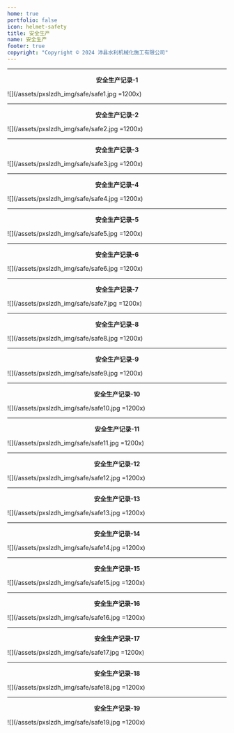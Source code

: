 ```yaml
---
home: true
portfolio: false
icon: helmet-safety
title: 安全生产
name: 安全生产
footer: true
copyright: "Copyright © 2024 沛县水利机械化施工有限公司"
---
```


---

<center><b>安全生产记录-1</b></center>

![](/assets/pxslzdh_img/safe/safe1.jpg =1200x)

---

<center><b>安全生产记录-2</b></center>

![](/assets/pxslzdh_img/safe/safe2.jpg =1200x)

---

<center><b>安全生产记录-3</b></center>

![](/assets/pxslzdh_img/safe/safe3.jpg =1200x)

---

<center><b>安全生产记录-4</b></center>

![](/assets/pxslzdh_img/safe/safe4.jpg =1200x)

---

<center><b>安全生产记录-5</b></center>

![](/assets/pxslzdh_img/safe/safe5.jpg =1200x)

---

<center><b>安全生产记录-6</b></center>

![](/assets/pxslzdh_img/safe/safe6.jpg =1200x)

---

<center><b>安全生产记录-7</b></center>

![](/assets/pxslzdh_img/safe/safe7.jpg =1200x)

---

<center><b>安全生产记录-8</b></center>

![](/assets/pxslzdh_img/safe/safe8.jpg =1200x)

---

<center><b>安全生产记录-9</b></center>

![](/assets/pxslzdh_img/safe/safe9.jpg =1200x)

---

<center><b>安全生产记录-10</b></center>

![](/assets/pxslzdh_img/safe/safe10.jpg =1200x)

---

<center><b>安全生产记录-11</b></center>

![](/assets/pxslzdh_img/safe/safe11.jpg =1200x)

---

<center><b>安全生产记录-12</b></center>

![](/assets/pxslzdh_img/safe/safe12.jpg =1200x)

---

<center><b>安全生产记录-13</b></center>

![](/assets/pxslzdh_img/safe/safe13.jpg =1200x)

---

<center><b>安全生产记录-14</b></center>

![](/assets/pxslzdh_img/safe/safe14.jpg =1200x)

---

<center><b>安全生产记录-15</b></center>

![](/assets/pxslzdh_img/safe/safe15.jpg =1200x)

---

<center><b>安全生产记录-16</b></center>

![](/assets/pxslzdh_img/safe/safe16.jpg =1200x)

---

<center><b>安全生产记录-17</b></center>

![](/assets/pxslzdh_img/safe/safe17.jpg =1200x)

---

<center><b>安全生产记录-18</b></center>

![](/assets/pxslzdh_img/safe/safe18.jpg =1200x)

---

<center><b>安全生产记录-19</b></center>

![](/assets/pxslzdh_img/safe/safe19.jpg =1200x)